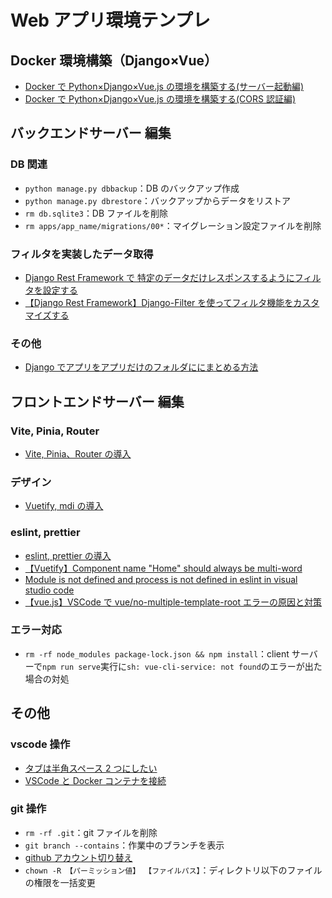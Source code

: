 # Web アプリ環境テンプレ

## Docker 環境構築（Django×Vue）

- [Docker で Python×Django×Vue.js の環境を構築する(サーバー起動編)](https://www.miracleave.co.jp/contents/1715/post-1715/)
- [Docker で Python×Django×Vue.js の環境を構築する(CORS 認証編)](https://www.miracleave.co.jp/contents/1863/post-1863/)

## バックエンドサーバー 編集

### DB 関連

- `python manage.py dbbackup`：DB のバックアップ作成
- `python manage.py dbrestore`：バックアップからデータをリストア
- `rm db.sqlite3`：DB ファイルを削除
- `rm apps/app_name/migrations/00*`：マイグレーション設定ファイルを削除

### フィルタを実装したデータ取得

- [Django Rest Framework で 特定のデータだけレスポンスするようにフィルタを設定する](https://qiita.com/Ajyarimochi/items/7e22de20292ca57ea8dc)
- [【Django Rest Framework】Django-Filter を使ってフィルタ機能をカスタマイズする](https://qiita.com/Ajyarimochi/items/a88331825667ce27cf48)

### その他

- [Django でアプリをアプリだけのフォルダににまとめる方法](https://qiita.com/HiroakiIwata/items/b75fff69c61fddd4487d)

## フロントエンドサーバー 編集

### Vite, Pinia, Router

- [Vite, Pinia、Router の導入](https://designsupply-web.com/media/programming/7603/)

### デザイン

- [Vuetify, mdi の導入](https://ashitaka-blog.com/vuetify3%E3%81%93%E3%81%A8%E3%81%AF%E3%81%98%E3%82%812%EF%BC%88vite%EF%BC%89/)

### eslint, prettier

- [eslint, prettier の導入](https://youtu.be/TTutJJUGMbY?si=-XiGVdyOhuT9Lsup)
- [【Vuetify】Component name "Home" should always be multi-word](https://zenn.dev/teba_eleven/articles/5af8f29e9e200d)
- [Module is not defined and process is not defined in eslint in visual studio code](https://itecnote.com/tecnote/module-is-not-defined-and-process-is-not-defined-in-eslint-in-visual-studio-code/)
- [【vue.js】VSCode で vue/no-multiple-template-root エラーの原因と対策](https://qiita.com/Moris_Mk-II/items/af0f986531e99e6bf3f0#:~:text=%27vue/no%2Dmultiple%2Dtemplate%2Droot%27%3A%20%27off%27%20%20%20%20//%20%E3%81%93%E3%82%8C%E3%81%A7%E3%81%93%E3%81%AE%E4%BD%99%E8%A8%88%E3%81%AA%E3%83%81%E3%82%A7%E3%83%83%E3%82%AF%E6%A9%9F%E8%83%BD%E3%82%92%E3%81%8A%E3%81%A3%E3%81%B5%E3%81%AB%E5%87%BA%E6%9D%A5%E3%82%8B%E7%AD%88%E3%81%AA%E3%81%AE%E3%81%AB%E3%80%81%E3%82%A8%E3%83%A9%E3%83%BC%E3%81%AF%E8%A7%A3%E6%B6%88%E3%81%95%E3%82%8C%E3%81%9A%E3%80%82)

### エラー対応

- `rm -rf node_modules package-lock.json && npm install`：client サーバーで`npm run serve`実行に`sh: vue-cli-service: not found`のエラーが出た場合の対処

## その他

### vscode 操作

- [タブは半角スペース 2 つにしたい](https://simplesimples.com/web/application/vscode/tab-space/)
- [VSCode と Docker コンテナを接続](https://zenn.dev/ochamikan/articles/24465ac14a9e24#vscode%E3%81%A8docker%E3%82%B3%E3%83%B3%E3%83%86%E3%83%8A%E3%82%92%E6%8E%A5%E7%B6%9A)

### git 操作

- `rm -rf .git`：git ファイルを削除
- `git branch --contains`：作業中のブランチを表示
- [github アカウント切り替え](https://note.com/bluecode_inc/n/n3f67774c8642)
- `chown -R 【パーミッション値】 【ファイルパス】`：ディレクトリ以下のファイルの権限を一括変更
